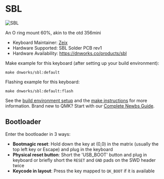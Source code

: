 # SBL

![SBL](https://i.imgur.com/HqRfr4bh.jpg)

An O ring mount 60%, akin to the otd 356mini

* Keyboard Maintainer: [Zeix](https://github.com/itsme-zeix)
* Hardware Supported: SBL Solder PCB rev1
* Hardware Availability: https://dnworks.co/products/sbl

Make example for this keyboard (after setting up your build environment):

    make dnworks/sbl:default

Flashing example for this keyboard:

    make dnworks/sbl:default:flash

See the [build environment setup](https://docs.qmk.fm/#/getting_started_build_tools) and the [make instructions](https://docs.qmk.fm/#/getting_started_make_guide) for more information. Brand new to QMK? Start with our [Complete Newbs Guide](https://docs.qmk.fm/#/newbs).

## Bootloader

Enter the bootloader in 3 ways:

* **Bootmagic reset**: Hold down the key at (0,0) in the matrix (usually the top left key or Escape) and plug in the keyboard
* **Physical reset button**: Short the 'USB_BOOT' button and plug in keyboard or briefly short the `RESET` and `GND` pads on the SWD header twice
* **Keycode in layout**: Press the key mapped to `QK_BOOT` if it is available